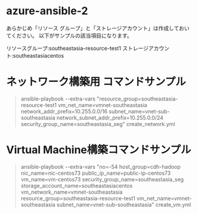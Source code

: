 # azure-ansible-2

あらかじめ「リソース グループ」と「ストレージアカウント」は作成しておいてください。
以下がサンプルの該当項目になります。

リソースグループ:southeastasia-resource-test1
ストレージアカウント:southeastasiacentos

# ネットワーク構築用 コマンドサンプル

>ansible-playbook --extra-vars "resource_group=southeastasia-resource-test1 vm_net_name=vmnet-southeastasia network_addr_prefix=10.255.0.0/16 subnet_name=vnet-sub-southeastasia network_subnet_addr_prefix=10.255.0.0/24 security_group_name=southeastasia_seg" create_network.yml

# Virtual Machine構築コマンドサンプル
>ansible-playbook --extra-vars "no=-54 host_group=cdh-hadoop nic_name=nic-centos73 public_ip_name=public-ip-centos73 vm_name=vm-centos73 security_group_name=southeastasia_seg storage_account_name=southeastasiacentos vm_network_name=vmnet-southeastasia resource_group=southeastasia-resource-test1 vm_net_name=vmnet-southeastasia subnet_name=vnet-sub-southeastasia" create_vm.yml
